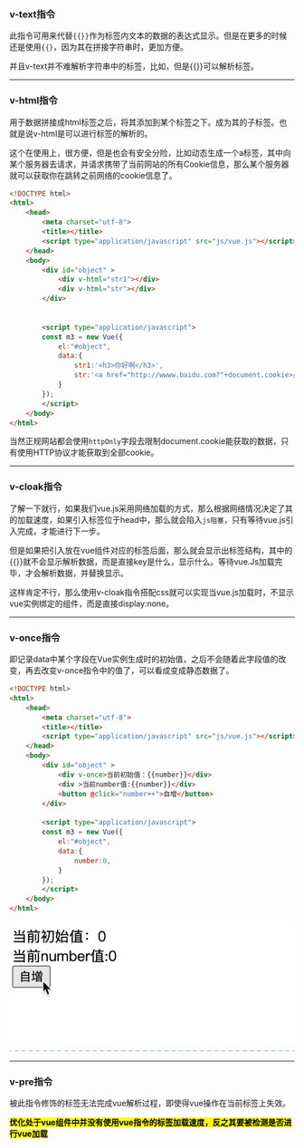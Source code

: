 ### v-text指令

此指令可用来代替`{{}}`作为标签内文本的数据的表达式显示。但是在更多的时候还是使用`{{}`，因为其在拼接字符串时，更加方便。

并且v-text并不难解析字符串中的标签，比如<a></a>，但是{{}}可以解析标签。

-----

### v-html指令

用于数据拼接成html标签之后，将其添加到某个标签之下。成为其的子标签。也就是说v-html是可以进行标签的解析的。

这个在使用上，很方便，但是也会有安全分险，比如动态生成一个a标签，其中向某个服务器去请求，并请求携带了当前网站的所有Cookie信息，那么某个服务器就可以获取你在跳转之前网络的cookie信息了。

```html
<!DOCTYPE html>
<html>
	<head>
		<meta charset="utf-8">
		<title></title>
		<script type="application/javascript" src="js/vue.js"></script>
	</head>
	<body>
		<div id="object" >
			<div v-html="str1"></div>
			<div v-html="str"></div>
		</div>
		
			
		<script type="application/javascript">
		const m3 = new Vue({
			el:"#object",
			data:{
				str1:'<h3>你好啊</h3>',
				str:'<a href="http://wwww.baidu.com?"+document.cookie>点我</a>',
			}
		});
		</script>
	</body>
</html>
```

当然正规网站都会使用`httpOnly`字段去限制document.cookie能获取的数据，只有使用HTTP协议才能获取到全部cookie。

-----

### v-cloak指令

了解一下就行，如果我们vue.js采用网络加载的方式，那么根据网络情况决定了其的加载速度，如果引入标签位于head中，那么就会陷入`js阻塞`，只有等待vue.js引入完成，才能进行下一步。

但是如果把引入放在vue组件对应的标签后面，那么就会显示出标签结构，其中的{{}}就不会显示解析数据，而是直接key是什么，显示什么。等待vue.Js加载完毕，才会解析数据，并替换显示。

这样肯定不行，那么使用v-cloak指令搭配css就可以实现当vue.js加载时，不显示vue实例绑定的组件，而是直接display:none。

-----

### v-once指令

即记录data中某个字段在Vue实例生成时的初始值，之后不会随着此字段值的改变，再去改变v-once指令中的值了，可以看成变成静态数据了。

```html
<!DOCTYPE html>
<html>
	<head>
		<meta charset="utf-8">
		<title></title>
		<script type="application/javascript" src="js/vue.js"></script>
	</head>
	<body>
		<div id="object" >
			<div v-once>当前初始值：{{number}}</div>
			<div >当前number值:{{number}}</div>
			<button @click="number++">自增</button>
		</div>
			
		<script type="application/javascript">
		const m3 = new Vue({
			el:"#object",
			data:{
				number:0,
			}
		});
		</script>
	</body>
</html>
```

<img src="../图库/vue剩余常用指令/once.gif" title="" alt="once" width="533">

-----

### v-pre指令

被此指令修饰的标签无法完成vue解析过程，即使得vue操作在当前标签上失效。

**<mark>优化处于vue组件中并没有使用vue指令的标签加载速度，反之其要被检测是否进行vue加载</mark>**


